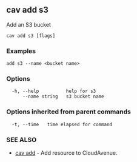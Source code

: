## cav add s3

Add an S3 bucket

```
cav add s3 [flags]
```

### Examples

```
add s3 --name <bucket name>
```

### Options

```
  -h, --help          help for s3
      --name string   s3 bucket name
```

### Options inherited from parent commands

```
  -t, --time   time elapsed for command
```

### SEE ALSO

* [cav add](cav_add.md)	 - Add resource to CloudAvenue.

